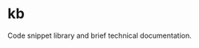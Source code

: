 # kb

Code snippet library and brief technical documentation.

<script>
    (async () => {
        const response = await fetch('https://api.github.com/repos/jkmartindale/kb/contents/');
        const data = await response.json();
        document.getElementById('main_content').innerHTML = 
            '<ul>'
            + data
                .filter(file => file.name.endsWith('.md') && file.name != 'README.md')
                .map(file => `<li><a href="${file.name.slice(0, -3)}">${file.name.slice(0, -3)}</a></li>`)
                .join('')
            + '</ul>';
    })()
</script>
